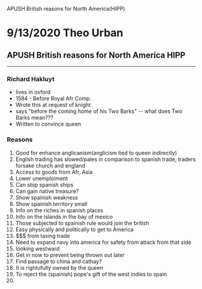 APUSH British reasons for North America(HIPP)

# 9/13/2020 Theo Urban
## APUSH British reasons for North America HIPP
***
### Richard Hakluyt
 - lives in oxford
 - 1584 - Before Royal Afr Comp.
 - Wrote this at request of knight 
 - says "before the coming home of his Two Barks" -- what does Two Barks mean???
 - Written to convince queen

### Reasons
 1. Good for enhance anglicanism(anglicism tied to queen indirectly)
 2. English trading has slowed/pales in comparison to spanish trade, traders forsake church and england
 3. Access to goods from Afr, Asia
 4. Lower unemploiment
 5. Can stop spanish ships
 6. Can gain native treasure?
 7. Show spainish weakness
 8. Show spainish territory small
 9. Info on the riches in spanish places
 10. Info on the islands in the bay of mexico
 11. Those subjected to spainish rule would join the british
 12. Easy physically and politically to get to America
 13. $$$ from taxing trade
 14. Need to expand navy into america for safety from attack from that side
 15. looking westward
 16. Get in now to prevent being thrown out later
 17. Find passage to china and cathay?
 18. It is rightufully owned by the queen
 19. To reject the (spainish) pope's gift of the west indies to spain
 20. 